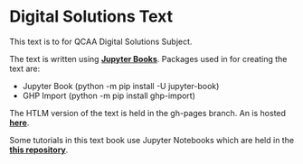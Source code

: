 # Digital Solutions Text

This text is to for QCAA Digital Solutions Subject.

The text is written using **[Jupyter Books](https://jupyterbook.org/en/stable/)**. Packages used in for creating the text are:
- Jupyter Book (python -m pip install -U jupyter-book)
- GHP Import (python -m pip install ghp-import)

The HTLM version of the text is held in the gh-pages branch. An is hosted **[here](https://damom73.github.io/digital-solutions-text/intro.html)**.

Some tutorials in this text book use Jupyter Notebooks which are held in the **[this repository](https://github.com/DamoM73/edge-approach-to-digital-solutions)**.